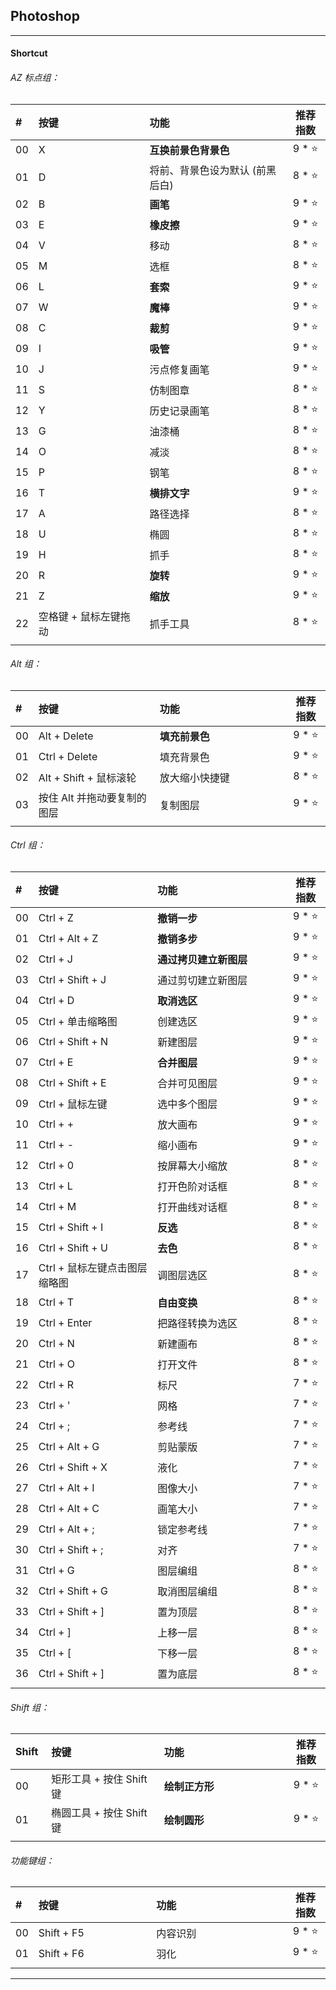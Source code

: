 ## Photoshop

---

#### Shortcut

###### AZ 标点组：

| # | 按键 | 功能 | 推荐指数 |
| :--- | :--- | :--- | :---: |
| 00 | X | **互换前景色背景色** | 9 * ⭐ |
| 01 | D | 将前、背景色设为默认 (前黑后白) | 8 * ⭐ |
| 02 | B | **画笔** | 9 * ⭐ |
| 03 | E | **橡皮擦** | 9 * ⭐ |
| 04 | V | 移动 | 8 * ⭐ |
| 05 | M | 选框 | 8 * ⭐ |
| 06 | L | **套索** | 9 * ⭐ |
| 07 | W | **魔棒** | 9 * ⭐ |
| 08 | C | **裁剪** | 9 * ⭐ |
| 09 | I | **吸管** | 9 * ⭐ |
| 10 | J | 污点修复画笔 | 9 * ⭐ |
| 11 | S | 仿制图章 | 8 * ⭐ |
| 12 | Y | 历史记录画笔 | 8 * ⭐ |
| 13 | G | 油漆桶 | 8 * ⭐ |
| 14 | O | 减淡 | 8 * ⭐ |
| 15 | P | 钢笔 | 8 * ⭐ |
| 16 | T | **横排文字** | 9 * ⭐ |
| 17 | A | 路径选择 | 8 * ⭐ |
| 18 | U | 椭圆 | 8 * ⭐ |
| 19 | H | 抓手 | 8 * ⭐ |
| 20 | R | **旋转** | 9 * ⭐ |
| 21 | Z | **缩放** | 9 * ⭐ |
| 22 | 空格键 + 鼠标左键拖动 | 抓手工具 | 8 * ⭐ |
|  |<img width=400px/>|<img width=500px/>|<img width=100px/>|

###### Alt 组：

| # | 按键 | 功能 | 推荐指数 |
| :--- | :--- | :--- | :---: |
| 00 | Alt + Delete | **填充前景色** | 9 * ⭐ |
| 01 | Ctrl + Delete | 填充背景色 | 9 * ⭐ |
| 02 | Alt + Shift + 鼠标滚轮 | 放大缩小快捷键 | 8 * ⭐ |
| 03 | 按住 Alt 并拖动要复制的图层 | 复制图层 | 9 * ⭐ |
|   |<img width=400px/>|<img width=500px/>|<img width=100px/>|

###### Ctrl 组：

| # | 按键 | 功能 | 推荐指数 |
| :--- | :--- | :--- | :---: |
| 00 | Ctrl + Z | **撤销一步** | 9 * ⭐ |
| 01 | Ctrl + Alt + Z | **撤销多步** | 9 * ⭐ |
| 02 | Ctrl + J | **通过拷贝建立新图层** | 9 * ⭐ |
| 03 | Ctrl + Shift + J | 通过剪切建立新图层 | 9 * ⭐ |
| 04 | Ctrl + D | **取消选区** | 9 * ⭐ |
| 05 | Ctrl + 单击缩略图 | 创建选区 | 9 * ⭐ |
| 06 | Ctrl + Shift + N | 新建图层 | 9 * ⭐ |
| 07 | Ctrl + E | **合并图层** | 9 * ⭐ |
| 08 | Ctrl + Shift + E | 合并可见图层 | 9 * ⭐ |
| 09 | Ctrl + 鼠标左键 | 选中多个图层 | 9 * ⭐ |
| 10 | Ctrl + + | 放大画布 | 9 * ⭐ |
| 11 | Ctrl + - | 缩小画布 | 9 * ⭐ | 
| 12 | Ctrl + 0 | 按屏幕大小缩放 | 8 * ⭐ |
| 13 | Ctrl + L | 打开色阶对话框 | 8 * ⭐ |
| 14 | Ctrl + M | 打开曲线对话框 | 8 * ⭐ |
| 15 | Ctrl + Shift + I | **反选** | 8 * ⭐ |
| 16 | Ctrl + Shift + U | **去色** | 8 * ⭐ |
| 17 | Ctrl + 鼠标左键点击图层缩略图 | 调图层选区 | 8 * ⭐ |
| 18 | Ctrl + T | **自由变换** | 8 * ⭐ |
| 19 | Ctrl + Enter | 把路径转换为选区 | 8 * ⭐ |
| 20 | Ctrl + N | 新建画布 | 8 * ⭐ |
| 21 | Ctrl + O | 打开文件 | 8 * ⭐ |
| 22 | Ctrl + R | 标尺 | 7 * ⭐ |
| 23 | Ctrl + ' | 网格 | 7 * ⭐ |
| 24 | Ctrl + ; | 参考线 | 7 * ⭐ |
| 25 | Ctrl + Alt + G | 剪贴蒙版 | 7 * ⭐ |
| 26 | Ctrl + Shift + X | 液化 | 7 * ⭐ |
| 27 | Ctrl + Alt + I | 图像大小 | 7 * ⭐ |
| 28 | Ctrl + Alt + C | 画笔大小 | 7 * ⭐ |
| 29 | Ctrl + Alt + ; | 锁定参考线 | 7 * ⭐ |
| 30 | Ctrl + Shift + ; | 对齐 | 7 * ⭐ |
| 31 | Ctrl + G | 图层编组 | 8 * ⭐ |
| 32 | Ctrl + Shift + G | 取消图层编组 | 8 * ⭐ |
| 33 | Ctrl + Shift + ] | 置为顶层 | 8 * ⭐ |
| 34 | Ctrl + ] | 上移一层 | 8 * ⭐ |
| 35 | Ctrl + [ | 下移一层 | 8 * ⭐ |
| 36 | Ctrl + Shift + ] | 置为底层 | 8 * ⭐ |
| |<img width=400px/>|<img width=500px/>|<img width=100px/>|

###### Shift 组：

| Shift | 按键 | 功能 | 推荐指数 |
| :--- | :--- | :--- | :---: |
| 00 | 矩形工具 + 按住 Shift 键 | **绘制正方形** | 9 * ⭐ |
| 01 | 椭圆工具 + 按住 Shift 键 | **绘制圆形** | 9 * ⭐ |
|<img width=50px/>|<img width=400px/>|<img width=500px/>|<img width=100px/>|

###### 功能键组：

| # | 按键 | 功能 | 推荐指数 |
| :--- | :--- | :--- | :---: |
| 00 | Shift + F5 | 内容识别 | 9 * ⭐ |
| 01 | Shift + F6 | 羽化 | 9 * ⭐ |
|   |<img width=400px/>|<img width=500px/>|<img width=100px/>|

---






